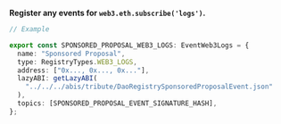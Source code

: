 **Register any events for `web3.eth.subscribe('logs')`.**

```ts
// Example

export const SPONSORED_PROPOSAL_WEB3_LOGS: EventWeb3Logs = {
  name: "Sponsored Proposal",
  type: RegistryTypes.WEB3_LOGS,
  address: ["0x..., 0x..., 0x..."],
  lazyABI: getLazyABI(
    "../../../abis/tribute/DaoRegistrySponsoredProposalEvent.json"
  ),
  topics: [SPONSORED_PROPOSAL_EVENT_SIGNATURE_HASH],
};
```

